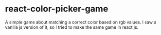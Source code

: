 # react-color-picker-game
 A simple game about matching a correct color based on rgb values. I saw a vanilla js version of it, so I tried to make the same game in react js.

